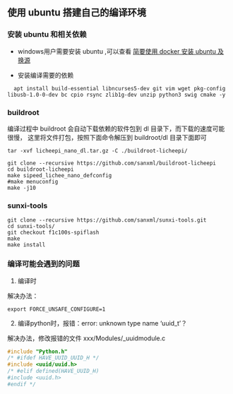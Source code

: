 ## 使用 ubuntu 搭建自己的编译环境

### 安装 ubuntu 和相关依赖

- windows用户需要安装 ubuntu ,可以查看 [简要使用 docker 安装 ubuntu 及换源](../ubuntu安装与换源.md)

<!-- ```shell
docker cp ./tools/licheepi-nano.tar.gz xxx:/root/
``` -->

- 安装编译需要的依赖

```shell
  apt install build-essential libncurses5-dev git vim wget pkg-config libusb-1.0-0-dev bc cpio rsync zlib1g-dev unzip python3 swig cmake -y
```

<!--
安装交叉编译环境
``` shell
wget https://releases.linaro.org/components/toolchain/binaries/latest-7/arm-linux-gnueabihf/gcc-linaro-7.5.0-2019.12-x86_64_arm-linux-gnueabihf.tar.xz
sudo tar -xvf gcc-linaro-7.5.0-2019.12-x86_64_arm-linux-gnueabihf.tar.xz -C /opt
```


把工具链的路径添加到环境变量
``` shell
vim ~/.bashrc
```
在文件末尾添加以下内容
``` shell
alias LICHEEPI_NANO='export ARCH=arm export CROSS_COMPILE=arm-linux-gnueabihf- export PATH="$PATH:/opt/gcc-linaro-7.5.0-2019.12-x86_64_arm-linux-gnueabihf/bin" export FORCE_UNSAFE_CONFIGURE=1'
```
使能环境变量
``` shell
source ~/.bashrc
``` -->


### buildroot

编译过程中 buildroot 会自动下载依赖的软件包到 dl 目录下，而下载的速度可能很慢，
这里将文件打包，按照下面命令解压到 buildroot/dl 目录下面即可

``` shell
tar -xvf licheepi_nano_dl.tar.gz -C ./buildroot-licheepi/
```

``` shell
git clone --recursive https://github.com/sanxml/buildroot-licheepi
cd buildroot-licheepi
make sipeed_lichee_nano_defconfig
#make menuconfig
make -j10
```

### sunxi-tools

``` shell
git clone --recursive https://github.com/sanxml/sunxi-tools.git
cd sunxi-tools/
git checkout f1c100s-spiflash
make
make install
```


### 编译可能会遇到的问题
1. 编译时

  解决办法：

  ``` shell
  export FORCE_UNSAFE_CONFIGURE=1
  ```

2. 编译python时，报错：error: unknown type name ‘uuid_t’？

  解决办法，修改报错的文件 xxx/Modules/_uuidmodule.c

  ``` c
  #include "Python.h"
  /* #ifdef HAVE_UUID_UUID_H */
  #include <uuid/uuid.h>
  /* #elif defined(HAVE_UUID_H)
  #include <uuid.h>
  #endif */
  ```